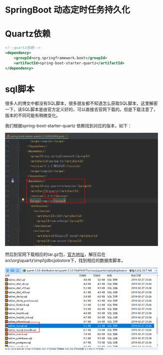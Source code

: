 # SpringBoot 动态定时任务持久化

# Quartz依赖

```xml
<!--quartz依赖-->
<dependency>
    <groupId>org.springframework.boot</groupId>
    <artifactId>spring-boot-starter-quartz</artifactId>
</dependency>

```



# sql脚本

很多人的博文中都没有SQL脚本，很多朋友都不知道怎么获取SQL脚本，这里解密一下，该SQL脚本是由官方定义好的，可以直接去官网下载的。但是下载注意了，版本的不同可能有稍微变化。

我们根据spring-boot-starter-quartz 依赖找到对应的版本，如下：

![1569492250582](assets/1569492250582.png)



然后到官网下载相应的tar.gz包，[官方地址](http://www.quartz-scheduler.org/downloads/)，解压后在src\org\quartz\impl\jdbcjobstore下，找到相应的数据库脚本，

![1569492566123](assets/1569492566123.png)

